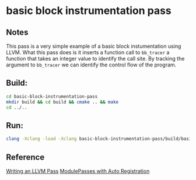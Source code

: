 # basic block instrumentation pass

## Notes
This pass is a very simple example of a basic block instumentation using LLVM.
What this pass does is it inserts a function call to `bb_tracer` a function that
takes an integer value to identify the call site. By tracking the argument to
`bb_tracer` we can identify the control flow of the program.

## Build:
```sh
cd basic-block-instrumentation-pass
mkdir build && cd build && cmake .. && make
cd ../..
```


## Run:

```sh
clang -Xclang -load -Xclang basic-block-instrumentation-pass/build/basic-block-instrumentation/libBasicBlockInstrumentationPass.so ./sample/bb_instrumentation_input.c
```


## Reference
[Writing an LLVM Pass](https://llvm.org/docs/WritingAnLLVMPass.html#introduction-what-is-a-pass)
[ModulePasses with Auto Registration](https://github.com/sampsyo/llvm-pass-skeleton/issues/7)
